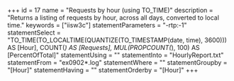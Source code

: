 +++
id = 17
name = "Requests by hour (using TO_TIME)"
description = "Returns a listing of requests by hour, across all days, converted to local time."
keywords = ["iisw3c"]
statementParameters = "-rtp:-1"
statementSelect = "TO_TIME(TO_LOCALTIME(QUANTIZE(TO_TIMESTAMP(date, time), 3600))) AS [Hour], COUNT(*) AS [Requests], MUL(PROPCOUNT(*), 100) AS [PercentOfTotal]"
statementUsing = ""
statementInto = "HourlyReport.txt"
statementFrom = "ex0902*.log"
statementWhere = ""
statementGroupby = "[Hour]"
statementHaving = ""
statementOrderby = "[Hour]"
+++

